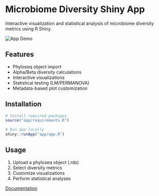 # Microbiome Diversity Shiny App

Interactive visualization and statistical analysis of microbiome diversity metrics using R Shiny.

![App Demo](media/0201/0201.gif)

## Features
- Phyloseq object import
- Alpha/Beta diversity calculations
- Interactive visualizations
- Statistical testing (LM/PERMANOVA)
- Metadata-based plot customization

## Installation
```r
# Install required packages
source("app/requirements.R")

# Run app locally
shiny::runApp("app/app.R")
```

## Usage
1. Upload a phyloseq object (.rds)
2. Select diversity metrics
3. Customize visualizations
4. Perform statistical analyses

[Documentation](docs/user_guide.md)
